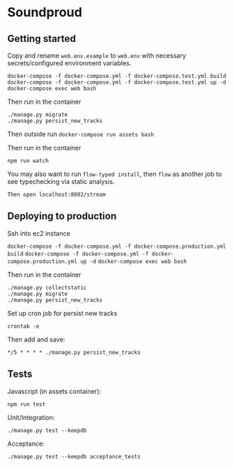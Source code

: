 # Soundproud

## Getting started
Copy and rename `web.env.example` to `web.env` with necessary
secrets/configured environment variables.

`docker-compose -f docker-compose.yml -f docker-compose.test.yml build`
`docker-compose -f docker-compose.yml -f docker-compose.test.yml up -d`
`docker-compose exec web bash`

Then run in the container
```
./manage.py migrate
./manage.py persist_new_tracks
```

Then outside run
`docker-compose run assets bash`

Then run in the container

```
npm run watch
```

You may also want to run `flow-typed install`, then `flow` as another job to
see typechecking via static analysis.


```
Then open localhost:8082/stream
```


## Deploying to production

Ssh into ec2 instance

`docker-compose -f docker-compose.yml -f docker-compose.production.yml build`
`docker-compose -f docker-compose.yml -f docker-compose.production.yml up -d`
`docker-compose exec web bash`

Then run in the container

```
./manage.py collectstatic
./manage.py migrate
./manage.py persist_new_tracks
```

Set up cron job for persist new tracks

```
crontab -e
```

Then add and save:
```
*/5 * * * * ./manage.py persist_new_tracks
```

## Tests

Javascript (in assets container):
```
npm run test
```

Unit/Integration:
```
./manage.py test --keepdb
```

Acceptance:
```
./manage.py test --keepdb acceptance_tests
```

